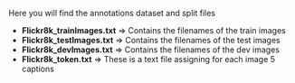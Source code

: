 
Here you will find the annotations dataset and split files

* **Flickr8k_trainImages.txt**  => Contains the filenames of the train images
* **Flickr8k_testImages.txt**   => Contains the filenames of the test images
* **Flickr8k_devImages.txt**    => Contains the filenames of the dev images
* **Flickr8k_token.txt**        => These is a text file assigning for each image 5 captions
